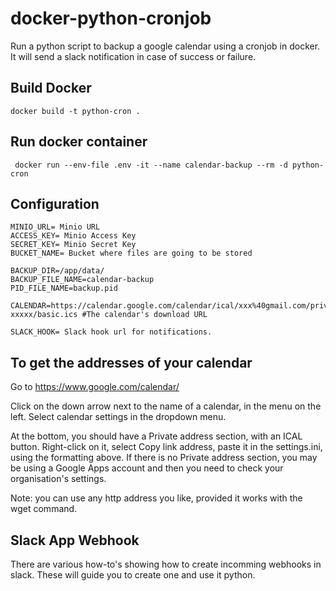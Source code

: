 # docker-python-cronjob
Run a python script to backup a google calendar using a cronjob in docker.
It will send a slack notification in case of success or failure.

## Build Docker
```
docker build -t python-cron .
```
## Run docker container
```
 docker run --env-file .env -it --name calendar-backup --rm -d python-cron
```
## Configuration

```
MINIO_URL= Minio URL
ACCESS_KEY= Minio Access Key
SECRET_KEY= Minio Secret Key
BUCKET_NAME= Bucket where files are going to be stored

BACKUP_DIR=/app/data/
BACKUP_FILE_NAME=calendar-backup
PID_FILE_NAME=backup.pid

CALENDAR=https://calendar.google.com/calendar/ical/xxx%40gmail.com/private-xxxxx/basic.ics #The calendar's download URL

SLACK_HOOK= Slack hook url for notifications.
```

## To get the addresses of your calendar

Go to https://www.google.com/calendar/

Click on the down arrow next to the name of a calendar, in the menu on the left. Select calendar settings in the dropdown menu.

At the bottom, you should have a Private address section, with an ICAL button. Right-click on it, select Copy link address, paste it in the settings.ini, using the formatting above.
If there is no Private address section, you may be using a Google Apps account and then you need to check your organisation's settings.

Note: you can use any http address you like, provided it works with the wget command.

## Slack App Webhook

There are various how-to's showing how to create incomming webhooks in slack. These will guide you to create one and use it python.

